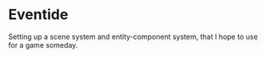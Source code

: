 # Eventide
Setting up a scene system and entity-component system, that I hope to use for a game someday.
